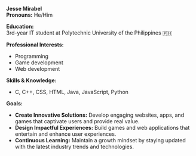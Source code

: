 **Jesse Mirabel**  
**Pronouns:** He/Him

**Education:**  
3rd-year IT student at Polytechnic University of the Philippines 🇵🇭

**Professional Interests:**
- Programming
- Game development
- Web development

**Skills & Knowledge:**
- C, C++, CSS, HTML, Java, JavaScript, Python

**Goals:**
- **Create Innovative Solutions:** Develop engaging websites, apps, and games that captivate users and provide real value.
- **Design Impactful Experiences:** Build games and web applications that entertain and enhance user experiences.
- **Continuous Learning:** Maintain a growth mindset by staying updated with the latest industry trends and technologies.
